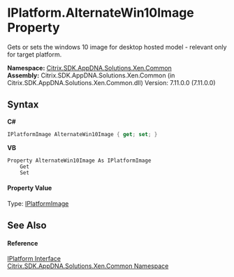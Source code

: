 # IPlatform.AlternateWin10Image Property 
 

Gets or sets the windows 10 image for desktop hosted model - relevant only for target platform.

**Namespace:**&nbsp;[Citrix.SDK.AppDNA.Solutions.Xen.Common](013dc694-c357-448d-ed5a-b5c48a7f6852.md)<br />**Assembly:**&nbsp;Citrix.SDK.AppDNA.Solutions.Xen.Common (in Citrix.SDK.AppDNA.Solutions.Xen.Common.dll) Version: 7.11.0.0 (7.11.0.0)

## Syntax

**C#**
```csharp
IPlatformImage AlternateWin10Image { get; set; }
```

**VB**
```vbnet
Property AlternateWin10Image As IPlatformImage
	Get
	Set
```


#### Property Value
Type: <a href="5dae3e10-f7dc-40de-ba91-7e795fefd25f">IPlatformImage</a>

## See Also


#### Reference
<a href="0548b7f6-2f1d-a208-a41a-45e918dcf900">IPlatform Interface</a><br /><a href="013dc694-c357-448d-ed5a-b5c48a7f6852">Citrix.SDK.AppDNA.Solutions.Xen.Common Namespace</a><br />